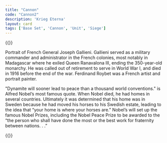 ```yaml
---
title: "Cannon"
code: "Cannon2"
description: 'Krieg Eterna'
layout: card
tags: ['Base Set', 'Cannon', 'Unit', 'Siege']
---
```

{{<card-detail-page title="Cannon2" artwork="Galliéni by Ferdinand Roybet (1916)" attr="Alfred Nobel">}}
<p>
Portrait of French General Joseph Gallieni.  Gallieni served as a military commander and administrator in the French colonies, most notably in Madagascar where he exiled Queen Ranavalona III, ending the 350-year-old monarchy.  He was called out of retirement to serve in World War I, and died in 1916 before the end of the war. Ferdinand Roybet was a French artist and portrait painter.
</p>
<p>
"Dynamite will sooner lead to peace than a thousand world conventions." is Alfred Nobel’s most famous quote.  When Nobel died, he had homes in several countries.  Ultimately it was determined that his home was in Sweden because he had moved his horses to his Swedish estate, leading to the idea that “your home is where your horses are.”  Nobel’s will set up the famous Nobel Prizes, including the Nobel Peace Prize to be awarded to the “the person who shall have done the most or the best work for fraternity between nations. . .”  
</p>
{{</card-detail-page>}}






